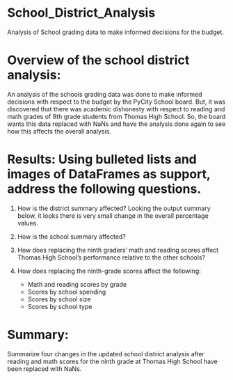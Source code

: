# School_District_Analysis
Analysis of School grading data to make informed decisions for the budget.
# Overview of the school district analysis:
An analysis of the schools grading data was done to make informed decisions with respect to the budget by the PyCity School board. But, it was discovered that there was academic dishonesty with respect to reading and math grades of 9th grade students from Thomas High School. So, the board wants this data replaced with NaNs and have the analysis done again to see how this affects the overall analysis.

# Results: Using bulleted lists and images of DataFrames as support, address the following questions.
1. How is the district summary affected?
    Looking the output summary below, it looks there is very small change in the overall percentage values.

2. How is the school summary affected?
   

3. How does replacing the ninth graders’ math and reading scores affect Thomas High School’s performance relative to the other schools?
4. How does replacing the ninth-grade scores affect the following:
   - Math and reading scores by grade
   - Scores by school spending
   - Scores by school size
   - Scores by school type

# Summary: 
Summarize four changes in the updated school district analysis after reading and math scores for the ninth grade at Thomas High School have been replaced with NaNs.